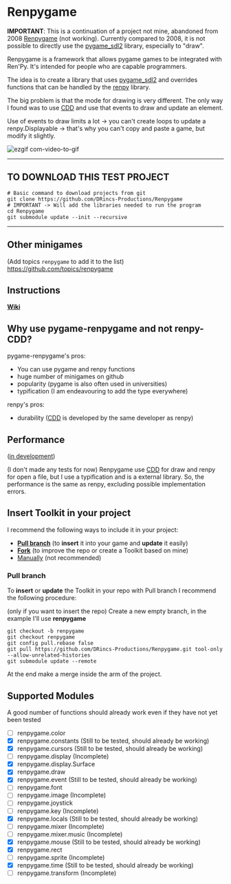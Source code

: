 # Renpygame

**IMPORTANT**: This is a continuation of a project not mine, abandoned from 2008 [Renpygame](https://renpy.org/wiki/renpy/frameworks/Renpygame) (not working). Currently compared to 2008, it is not possible to directly use the [pygame_sdl2](https://github.com/renpy/pygame_sdl2) library, especially to "draw".



Renpygame is a framework that allows pygame games to be integrated with Ren'Py. It's intended for people who are capable programmers.

The idea is to create a library that uses [pygame_sdl2](https://github.com/renpy/pygame_sdl2) and overrides functions that can be handled by the [renpy](https://github.com/renpy/renpy) library.

The big problem is that the mode for drawing is very different. The only way I found was to use [CDD](https://www.renpy.org/doc/html/cdd.html) and use that events to draw and update an element.

Use of events to draw limits a lot -> you can't create loops to update a renpy.Displayable -> that's why you can't copy and paste a game, but modify it slightly.

![ezgif com-video-to-gif](https://user-images.githubusercontent.com/67595890/236701292-d36a5f0f-d4e8-4e53-8671-a79fd903786b.gif)

----

## TO DOWNLOAD THIS TEST PROJECT
```shell
# Basic command to download projects from git
git clone https://github.com/DRincs-Productions/Renpygame
# IMPORTANT -> Will add the libraries needed to run the program
cd Renpygame
git submodule update --init --recursive

```
----

## Other minigames

(Add topics `renpygame` to add it to the list)    
https://github.com/topics/renpygame

## Instructions

**[Wiki](https://github.com/DRincs-Productions/Renpygame/wiki)**

## Why use pygame-renpygame and not renpy-CDD?

pygame-renpygame's pros:

- You can use pygame and renpy functions
- huge number of minigames on github
- popularity (pygame is also often used in universities)
- typification (I am endeavouring to add the type everywhere)

renpy's pros:

- durability ([CDD](https://www.renpy.org/doc/html/cdd.html) is developed by the same developer as renpy)

## Performance

([in development](https://github.com/DRincs-Productions/Renpygame/issues/10))

(I don't made any tests for now) Renpygame use [CDD](https://www.renpy.org/doc/html/cdd.html) for draw and renpy for open a file, but I use a typification and is a external library. So, the performance is the same as renpy, excluding possible implementation errors.


## Insert Toolkit in your project

I recommend the following ways to include it in your project:

- [**Pull branch**](#pull-branch) (to **insert** it into your game and **update** it easily)
- [**Fork**](https://docs.github.com/en/get-started/quickstart/fork-a-repo) (to improve the repo or create a Toolkit based on mine)
- [Manually](https://github.com/DRincs-Productions/Renpygame/releases) (not recommended)

### Pull branch

To **insert** or **update** the Toolkit in your repo with Pull branch I recommend the following procedure:

(only if you want to insert the repo) Create a new empty branch, in the example I'll use **renpygame**

```shell
git checkout -b renpygame
git checkout renpygame
git config pull.rebase false
git pull https://github.com/DRincs-Productions/Renpygame.git tool-only --allow-unrelated-histories
git submodule update --remote

```

At the end make a merge inside the arm of the project.

## Supported Modules

A good number of functions should already work even if they have not yet been tested

- [ ] renpygame.color
- [x] renpygame.constants (Still to be tested, should already be working)
- [x] renpygame.cursors (Still to be tested, should already be working)
- [ ] renpygame.display (Incomplete)
- [x] renpygame.display.Surface
- [x] renpygame.draw
- [x] renpygame.event (Still to be tested, should already be working)
- [ ] renpygame.font
- [ ] renpygame.image (Incomplete)
- [ ] renpygame.joystick
- [ ] renpygame.key (Incomplete)
- [x] renpygame.locals (Still to be tested, should already be working)
- [ ] renpygame.mixer (Incomplete)
- [ ] renpygame.mixer.music (Incomplete)
- [x] renpygame.mouse (Still to be tested, should already be working)
- [x] renpygame.rect
- [ ] renpygame.sprite (Incomplete)
- [x] renpygame.time (Still to be tested, should already be working)
- [ ] renpygame.transform (Incomplete)
